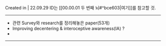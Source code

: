 Created in | 22.09.29
ID는 [[00.00.01 두 번째 뇌#^bce603|여기]]를 참고할 것.

---
- 관련 Survey와 research를 정리해놓은 paper(53개)
- Improving decentering & interoceptive awareness(IA) ?
- 





---
